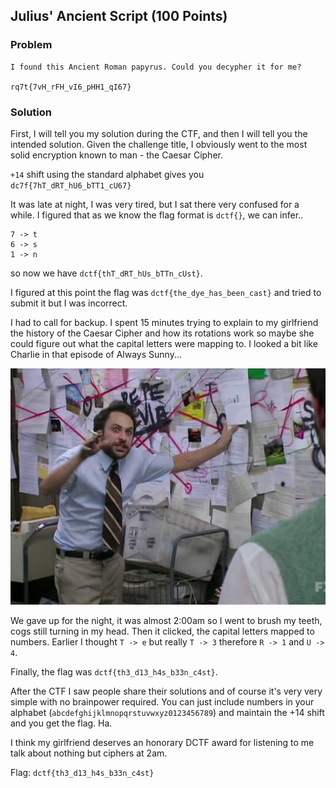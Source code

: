 ## Julius' Ancient Script (100 Points)

### Problem
```
I found this Ancient Roman papyrus. Could you decypher it for me?

rq7t{7vH_rFH_vI6_pHH1_qI67}
```

### Solution
First, I will tell you my solution during the CTF, and then I will tell you the intended solution.
Given the challenge title, I obviously went to the most solid encryption known to man - the Caesar Cipher.

`+14` shift using the standard alphabet gives you
`dc7f{7hT_dRT_hU6_bTT1_cU67}`

It was late at night, I was very tired, but I sat there very confused for a while.
I figured that as we know the flag format is `dctf{}`, we can infer..

```
7 -> t
6 -> s
1 -> n
```

so now we have `dctf{thT_dRT_hUs_bTTn_cUst}`.

I figured at this point the flag was `dctf{the_dye_has_been_cast}` and tried to submit it but I was incorrect.

I had to call for backup. I spent 15 minutes trying to explain to my girlfriend the history of the Caesar Cipher and how its rotations work so maybe she could figure out what the capital letters were mapping to. I looked a bit like Charlie in that episode of Always Sunny...

![](img/pepesilvia.jpg)

We gave up for the night, it was almost 2:00am so I went to brush my teeth, cogs still turning in my head. Then it clicked, the capital letters mapped to numbers. Earlier I thought `T -> e` but really `T -> 3` therefore `R -> 1` and `U -> 4`.

Finally, the flag was `dctf{th3_d13_h4s_b33n_c4st}`.

After the CTF I saw people share their solutions and of course it's very very simple with no brainpower required. You can just include numbers in your alphabet (`abcdefghijklmnopqrstuvwxyz0123456789`) and maintain the +14 shift and you get the flag. Ha.

I think my girlfriend deserves an honorary DCTF award for listening to me talk about nothing but ciphers at 2am.

Flag: `dctf{th3_d13_h4s_b33n_c4st}`
